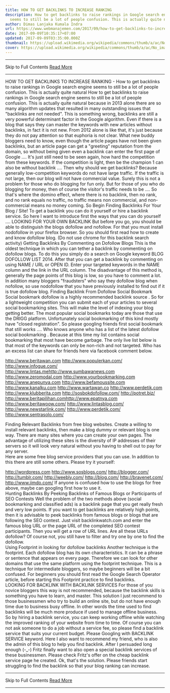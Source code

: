 ```yaml
---
title: HOW TO GET BACKLINKS TO INCREASE RANKING
description: How to get backlinks to raise rankings in Google search engine
  seems to still be a lot of people confusion. This is actually quite natural
author: Dimas Lanjaka Kumala Indra
url: https://www.webmanajemen.com/2017/09/how-to-get-backlinks-to-increase-ranking.html
date: 2017-09-09T10:35:17+07:00
updated: 2017-09-09T03:35:00.000Z
thumbnail: https://upload.wikimedia.org/wikipedia/commons/thumb/a/ac/No_image_available.svg/2048px-No_image_available.svg.png
cover: https://upload.wikimedia.org/wikipedia/commons/thumb/a/ac/No_image_available.svg/2048px-No_image_available.svg.png
---
```


<hr/> Skip to Full Contents <a href="https://www.webmanajemen.com/2017/09/how-to-get-backlinks-to-increase-ranking.html" rel="follow" class="button" id="read-more">Read More</a> <hr/> HOW TO GET BACKLINKS TO INCREASE RANKING - How to get backlinks to raise rankings in Google search engine seems to still be a lot of people confusion. This is actually quite natural How to get backlinks to raise rankings in Google search engine seems to still be a lot of people confusion. This is actually quite natural because in 2013 alone there are so many algorithm updates that resulted in many outstanding issues that "backlinks are not needed". 
This is something wrong, backlinks are still a very powerful determinant factor in the Google algorithm. Even if there is a blog that says they can master the keywords with new articles without backlinks, in fact it is not new. From 2012 alone is like that, it's just because they do not pay attention so that euphoria is not clear.  
What new buddy bloggers need to know, even though the article pages have not been given backlinks, but an article page can get a "greeting" reputation from the domain, so without being given even a backlink can enter the first page of Google .... 
It's just still need to be seen again, how hard the competition from these keywords. If the competition is light, then be the champion 1 can also be without backlink ....  
Then why should we get backlinks?
Because generally low-competition keywords do not have large traffic. If the traffic is not large, then our blog will not have commercial value. Surely this is not a problem for those who do blogging for fun only. But for those of you who do blogging for money, then of course the visitor's traffic needs to be .... 
So that's where the domino effect, where there is no backlink, then no rank, and no rank equals no traffic, no traffic means non commercial, and non-commercial means no money coming.  
So Begin Finding Backlinks For Your Blog / Site!
To get a backlink you can do it yourself or hire a backlink service. So here I want to introduce first the ways that you can do yourself ....  
LOOKING FOR YOUR OWN BACKLINK
But before you go, you should be able to distinguish the blogs dofollow and nofollow. For that you must install nodofollow in your firefox browser. So you should first read how to create and know dofollow blog. (Do not use chrome for this backlink search activity)  
Getting Backlinks By Commenting on Dofollow Blogs
This is the oldest technique in which you can tether a backlink by commenting on dofollow blogs. To do this you simply do a search on Google keyword BLOG DOFOLLOW LIST 2014. After that you can get a backlink by commenting on using NAME / URL or OPEN ID. Enter your targeted keywords in the NAME column and the link in the URL column.  
The disadvantage of this method is, generally the page points of this blog is low, so you have to comment a lot. In addition many bloggers "fraudsters" who say they dofollow blog when nofollow, so use nodofollow that you have previously installed to find out if it is true dofollow blog. 
Finding Backlink From Dofollow Social Bookmark
Social bookmark dofollow is a highly recommended backlink source . So for a lightweight competition you can submit each of your articles to several social bookmarking sites. This will make the level of indexing your blog getting better. 
The most popular social bookmarks today are those that use the DRIGG platform. Unfortunately social bookmarking of this kind mostly have "closed registration". So please googling friends first social bookmark that still works .... Who knows anyone who has a list of the latest dofollow social bookmarking . Because at this time my list contains social bookmarking that most have become garbage.  
The only live list below is that most of the keywords can only be non-rich and not targeted. Who has an excess list can share for friends here via facebook comment below. 

http://www.beritawan.com
http://www.populerkan.com/
http://www.infogue.com/
http://www.lintas.mehttp://www.sumbawanews.com
http://www.zeromodal.com
http://www.yourbookmarking.com
http://www.anepunya.com
http://www.befamoussite.com
http://www.kanalku.com
http://www.wartawan.co
http://www.perdetik.com
http://www.klubberita.com
http://sosbokdofollow.com/
http://potret.biz/
http://www.beritapilihan.comhttp://www.epatnya.com
http://www.beritawoow.com/
http://www.lintasblog.com/
http://www.newstarlink.com/
http://www.perdetik.com/
http://www.sentrasolo.com/

Finding Relevant Backlinks from free blog websites.
Create a willing to install relevant backlinks, then make a blog dummy or relevant blog is one way. There are many sites where you can create your own pages. The advantage of utilizing these sites is the diversity of IP addresses of their servers so it will look very natural without you having to shell out to pay for any server.  
Here are some free blog service providers that you can use. In addition to this there are still some others. Please try it yourself: 

http://wordpress.com
http://www.sosblogs.com/
http://blogger.com/
http://tumblr.com/
http://weebly.com/
http://blog.com/
http://bravenet.com/
http://www.jimdo.com/
If anyone is confused how to use the blogs for free above, maybe can googling first how to use it.   
Hunting Backlinks By Peeking Backlinks of Famous Blogs or Participants of SEO Contests
Well the problem of the two methods above (social bookmarking and classified ads) is a backlink page that you get really fresh and very low points. If you want to get backlinks are relatively high points, then it is advisable to peek backlinks from famous blogs or blogs that are following the SEO contest. 
Just visit backlinkwatch.com and enter the famous blog URL or the page URL of the completed SEO contest participants. Then you will get a row of URL lines. Are all these URLs dofollow? Of course not, you still have to filter and try one by one to find the dofollow.  
Using Footprint in looking for dofollow backlinks
Another technique is the footprint. Each dofollow blog has its own characteristics. It can be a phrase or sentence that appears on every page. Therefore we can look for other domains that use the same platform using the footprint technique. 
This is a technique for intermediate bloggers, so maybe beginners will be a bit confused. For beginners you should first read the Google Search Operator article, before starting this Footprint practice to find backlinks.   
LOOKING FOR BACKLINK WITH BACKLINK SERVICES
For those of you novice bloggers this way is not recommended, because the backlink skills is something you have to learn, and master. This solution I just recommend to those businessmen who try to build an online site, but do not have enough time due to business busy offline. In other words the time used to find backlinks will be much more produce if used to manage offline business.  
So by hiring a backlink service, you can keep working offline while watching the improved ranking of your website from time to time. Of course you can not ask someone to do a job without a service fee, so please find a backlink service that suits your current budget. Please Googling with BACKLINK SERVICE keyword. 
Here I also want to recommend my friend, who is also the admin of this blog to help you find backlink. After I persuaded long enough (-_-) Fritz finally want to also open a special backlink services of these businessmen. Please check Fritz's offer on the cheap backlink service page he created. 
Ok, that's the solution. Please friends start struggling to find the backlink so that your blog ranking can increase. <hr/> Skip to Full Contents <a href="https://www.webmanajemen.com/2017/09/how-to-get-backlinks-to-increase-ranking.html" rel="follow" class="button" id="read-more">Read More</a> <hr/>